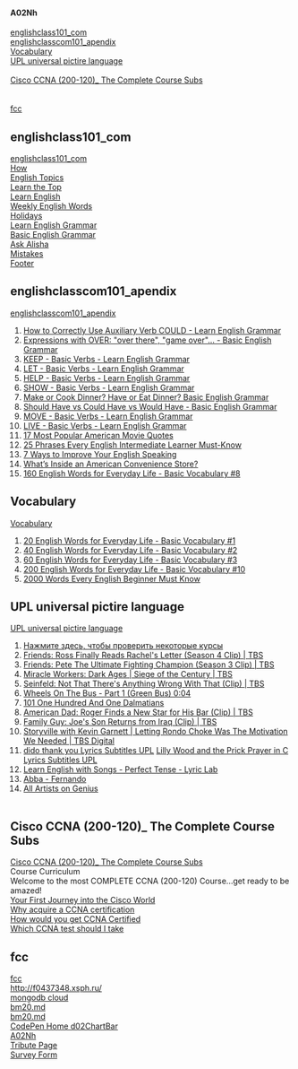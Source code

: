 #### A02Nh

[englishclass101_com](#englishclass101_com)  
[englishclasscom101_apendix](#englishclasscom101_apendix)  
[Vocabulary](#Vocabulary)  
[UPL universal pictire language](#UPL-universal-pictire-language)  
[]()  
[Cisco CCNA (200-120)_ The Complete Course Subs](#Cisco-CCNA-200-120_-The-Complete-Course-Subs)   
[]()  
[]()  
[fcc](#fcc)   


## englishclass101_com
[englishclass101_com](htmla2class/readme.md)  
[How](htmla2class/readme.md#How)  
[English Topics](htmla2class/readme.md#English-Topics)  
[Learn the Top](htmla2class/readme.md#Learn-the-Top)  
[Learn English](htmla2class/readme.md#Learn-English)  
[Weekly English Words](htmla2class/readme.md#Weekly-English-Words)  
[Holidays](htmla2class/readme.md#Holidays)  
[Learn English Grammar](htmla2class/readme.md#Learn-English-Grammar)  
[Basic English Grammar](htmla2class/readme.md#Basic-English-Grammar)  
[Ask Alisha](htmla2class/readme.md#Ask-Alisha)  
[Mistakes](htmla2class/readme.md#Mistakes)  
[Footer](htmla2class/readme.md#Footer)  

## englishclasscom101_apendix
[englishclasscom101_apendix](htmla3class/readme.md)  
1. [How to Correctly Use Auxiliary Verb COULD - Learn English Grammar](htmla3class/a0437class.md)  
1. [Expressions with OVER: "over there", "game over"... - Basic English Grammar](htmla3class/a0438class.md)  
1. [KEEP - Basic Verbs - Learn English Grammar](htmla3class/a0439class.md)  
1. [LET - Basic Verbs - Learn English Grammar](htmla3class/a0440class.md)  
1. [HELP - Basic Verbs - Learn English Grammar](htmla3class/a0441class.md)  
1. [SHOW - Basic Verbs - Learn English Grammar](htmla3class/a0442class.md)  
1. [Make or Cook Dinner? Have or Eat Dinner? Basic English Grammar](htmla3class/a0443class.md)  
1. [Should Have vs Could Have vs Would Have - Basic English Grammar](htmla3class/a0444class.md)  
1. [MOVE - Basic Verbs - Learn English Grammar](htmla3class/a0445class.md)  
1. [LIVE - Basic Verbs - Learn English Grammar](htmla3class/a0446class.md)  
1. [17 Most Popular American Movie Quotes](htmla3class/a0447class.md)  
1. [25 Phrases Every English Intermediate Learner Must-Know](htmla3class/a0448class.md)  
1. [7 Ways to Improve Your English Speaking](htmla3class/a0449class.md)  
1. [What’s Inside an American Convenience Store?](htmla3class/a0450class.md)  
1. [160 English Words for Everyday Life - Basic Vocabulary #8](htmla3class/a0452class.md)  

## Vocabulary

[Vocabulary](html4vocabulary/readme.md)  
1. [20 English Words for Everyday Life - Basic Vocabulary #1](html4vocabulary/a0202voc.md)  
1. [40 English Words for Everyday Life - Basic Vocabulary #2](html4vocabulary/a0204voc.md)  
1. [60 English Words for Everyday Life - Basic Vocabulary #3](html4vocabulary/a0206voc.md)  
1. [200 English Words for Everyday Life - Basic Vocabulary #10](html4vocabulary/a0220voc.md)  
1. [2000 Words Every English Beginner Must Know](html4vocabulary/a03018voc.md)  

## UPL universal pictire language
[UPL universal pictire language](htmla5upl/README.md)  
1. [Нажмите здесь, чтобы проверить некоторые курсы](a0404lesson.md)  
1. [Friends: Ross Finally Reads Rachel's Letter (Season 4 Clip) | TBS](f0402friend.md)  
1. [Friends: Pete The Ultimate Fighting Champion (Season 3 Clip) | TBS](f0404friend.md)  
1. [Miracle Workers: Dark Ages | Siege of the Century | TBS](f0504dark.md)  
1. [Seinfeld: Not That There's Anything Wrong With That (Clip) | TBS](f0602seinfeld.md)  
1. [Wheels On The Bus - Part 1 (Green Bus) 0:04](m0440mult.md)  
1. [101 One Hundred And One Dalmatians](m0442mult.md)  
1. [American Dad: Roger Finds a New Star for His Bar (Clip) | TBS](m0502dad.md)  
1. [Family Guy: Joe's Son Returns from Iraq (Clip) | TBS](m0504family.md)  
1. [Storyville with Kevin Garnett | Letting Rondo Choke Was The Motivation We Needed | TBS Digital](m0512story.md)  
1. [dido thank you Lyrics Subtitles UPL](#dido-thank-you-Lyrics-Subtitles-UPL) [Lilly Wood and the Prick Prayer in C Lyrics Subtitles UPL](s0202upl.md)  
1. [Learn English with Songs - Perfect Tense - Lyric Lab](s0402class.md)  
1. [Abba - Fernando](s0404abba.md)  
1. [All Artists on Genius](s0502other.md)  
[]()  
[]()  



## Cisco CCNA (200-120)_ The Complete Course Subs

[Cisco CCNA (200-120)_ The Complete Course Subs](html6ccna/readme.md)   
Course Curriculum   
Welcome to the most COMPLETE CCNA (200-120) Course...get ready to be amazed!   
[Your First Journey into the Cisco World](html6ccna/c01_Your_First_Journey_into_the_Cisco_World.md)   
[Why acquire a CCNA certification](html6ccna/c02_Why_acquire_a_CCNA_certification.md)   
[How would you get CCNA Certified](html6ccna/c03_How_would_you_get_CCNA_Certified.md)   
[Which CCNA test should I take](html6ccna/c04_Which_CCNA_test_should_I_take.md)   


## fcc
[fcc](html2fcc/readme.md)  
http://f0437348.xsph.ru/   
[mongodb cloud](https://cloud.mongodb.com/v2/5ea44c39177e42591b408863#metrics/replicaSet/5ea44e51552ab536f68817e1/explorer/test/users/find)  
[bm20.md](https://github.com/mlapinm/A02Nh/blob/master/bm20.md)  
[bm20.md](./bm20.md)  
[CodePen Home d02ChartBar](https://codepen.io/mlapin/full/mderMqe)  
[A02Nh](https://mlapinm.github.io/A02Nh/)  
[Tribute Page](https://codepen.io/mlapin/full/MWawwVr)  
[Survey Form](https://codepen.io/mlapin/full/jObPbRJ)  



